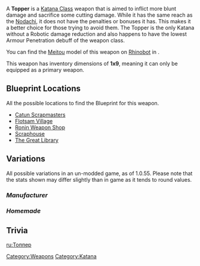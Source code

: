A **Topper** is a [Katana Class](Katanas.md "wikilink") weapon that is
aimed to inflict more blunt damage and sacrifice some cutting damage.
While it has the same reach as the [Nodachi](Nodachi.md "wikilink"), it
does not have the penalties or bonuses it has. This makes it a better
choice for those trying to avoid them. The Topper is the only Katana
without a Robotic damage reduction and also happens to have the lowest
Armour Penetration debuff of the weapon class.

You can find the [Meitou](Meitou.md "wikilink") model of this weapon on
[Rhinobot](Rhinobot.md "wikilink") in [](Ashland_Dome_II.md).

This weapon has inventory dimensions of **1x9**, meaning it can only be
equipped as a primary weapon.

## Blueprint Locations

<span class="">All the possible locations to find the
</span>Blueprint<span class=""> for this weapon.</span>

- [Catun Scrapmasters](Catun_Scrapmasters.md "wikilink")
- [Flotsam Village](Flotsam_Village.md "wikilink")
- [Ronin Weapon Shop](Ronin_Weapon_Shop.md "wikilink")
- [Scraphouse](Scraphouse.md "wikilink")
- [The Great Library](The_Great_Library.md "wikilink")

## Variations

All possible variations in an un-modded game, as of 1.0.55. Please note
that the stats shown may differ slightly than in game as it tends to
round values.

### *Manufacturer*

### *Homemade*

## Trivia

[ru:Топпер](ru:Топпер "wikilink")

[Category:Weapons](Category:Weapons "wikilink")
[Category:Katana](Category:Katana "wikilink")